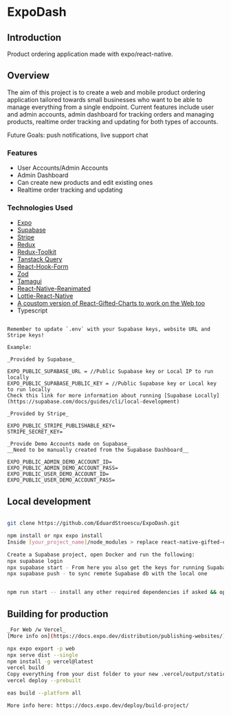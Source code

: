 # ExpoDash

## Introduction

Product ordering application made with expo/react-native.

## Overview

The aim of this project is to create a web and mobile product ordering application tailored towards small businesses who want to be able to manage everything from a single endpoint.
Current features include user and admin accounts, admin dashboard for tracking orders and managing products, realtime order tracking and updating for both types of accounts.

Future Goals: push notifications, live support chat

### Features

- User Accounts/Admin Accounts
- Admin Dashboard
- Can create new products and edit existing ones
- Realtime order tracking and updating

### Technologies Used

- [Expo](https://expo.dev/)
- [Supabase](https://github.com/supabase/supabase)
- [Stripe](https://github.com/stripe/stripe-node)
- [Redux](https://redux-toolkit.js.org/)
- [Redux-Toolkit](https://redux.js.org/)
- [Tanstack Query](https://tanstack.com/query/latest/docs/framework/react/overview)
- [React-Hook-Form](https://github.com/react-hook-form/react-hook-form)
- [Zod](https://github.com/colinhacks/zod)
- [Tamagui](https://tamagui.dev/)
- [React-Native-Reanimated](https://docs.swmansion.com/react-native-reanimated/docs/fundamentals/getting-started)
- [Lottie-React-Native](https://github.com/lottie-react-native/lottie-react-native)
- [A coustom version of React-Gifted-Charts to work on the Web too](https://gifted-charts.web.app/)
- Typescript

```

Remember to update `.env` with your Supabase keys, website URL and Stripe keys!

Example:

_Provided by Supabase_

EXPO_PUBLIC_SUPABASE_URL = //Public Supabase key or Local IP to run locally
EXPO_PUBLIC_SUPABASE_PUBLIC_KEY = //Public Supabase key or Local key to run locally
Check this link for more information about running [Supabase Locally](https://supabase.com/docs/guides/cli/local-development)

_Provided by Stripe_

EXPO_PUBLIC_STRIPE_PUBLISHABLE_KEY=
STRIPE_SECRET_KEY=

_Provide Demo Accounts made on Supabase_
__Need to be manually created from the Supabase Dashboard__

EXPO_PUBLIC_ADMIN_DEMO_ACCOUNT_ID=
EXPO_PUBLIC_ADMIN_DEMO_ACCOUNT_PASS=
EXPO_PUBLIC_USER_DEMO_ACCOUNT_ID=
EXPO_PUBLIC_USER_DEMO_ACCOUNT_PASS=

```

## Local development

```bash

git clone https://github.com/EduardStroescu/ExpoDash.git

npm install or npx expo install
Inside [your_project_name]/node_modules > replace react-native-gifted-charts with the one from: https://github.com/EduardStroescu/ExpoDash/tree/edited-react-native-gifted-charts

Create a Supabase project, open Docker and run the following:
npx supabase login
npx supabase start - From here you also get the keys for running Supabase locally
npx supabase push - to sync remote Supabase db with the local one


npm run start -- install any other required dependencies if asked && open with Expo Go on your mobile device if using Windows || Device Emulator on mac

```

## Building for production

```bash
_For Web /w Vercel_
[More info on](https://docs.expo.dev/distribution/publishing-websites/) and [here for Vercel](https://vercel.com/docs/cli)

npx expo export -p web
npx serve dist --single
npm install -g vercel@latest
vercel build
Copy everything from your dist folder to your new .vercel/output/static
vercel deploy --prebuilt

eas build --platform all

More info here: https://docs.expo.dev/deploy/build-project/

```
